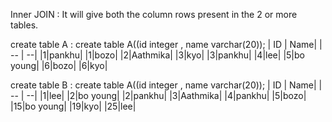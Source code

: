 Inner JOIN : It will give both the column rows present in the 2 or more tables.

create table A : create table A((id integer , name varchar(20));
| ID | Name|
| -- | --|
|1|pankhu|
|1|bozo|
|2|Aathmika|
|3|kyo|
|3|pankhu|
|4|lee|
|5|bo young|
|6|bozo|
|6|kyo|

create table B : create table A((id integer , name varchar(20));
| ID | Name|
| -- | --|
|1|lee|
|2|bo young|
|2|pankhu|
|3|Aathmika|
|4|pankhu|
|5|bozo|
|15|bo young|
|19|kyo|
|25|lee|
